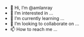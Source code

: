 - 👋 Hi, I’m @amlanray
- 👀 I’m interested in ...
- 🌱 I’m currently learning ...
- 💞️ I’m looking to collaborate on ...
- 📫 How to reach me ...

<!---
amlanray/amlanray is a ✨ special ✨ repository because its `README.md` (this file) appears on your GitHub profile.
You can click the Preview link to take a look at your changes.
--->
